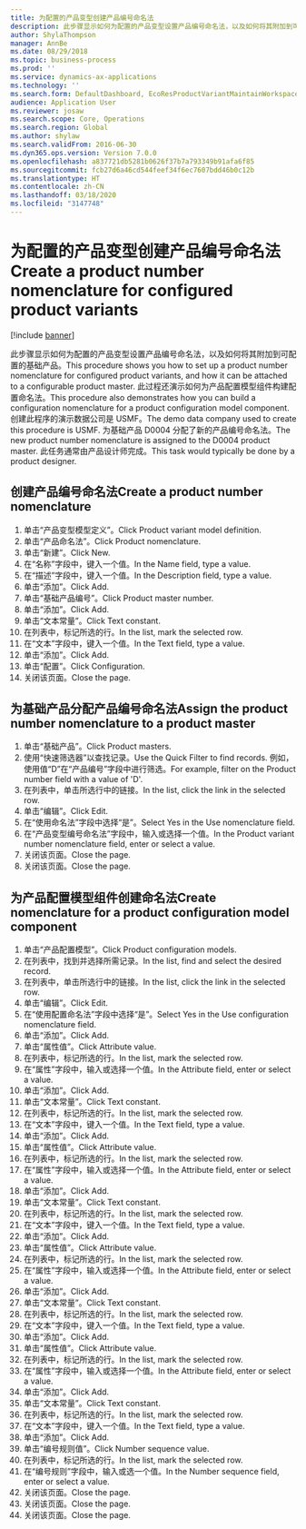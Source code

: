 ```yaml
---
title: 为配置的产品变型创建产品编号命名法
description: 此步骤显示如何为配置的产品变型设置产品编号命名法，以及如何将其附加到可配置的基础产品。
author: ShylaThompson
manager: AnnBe
ms.date: 08/29/2018
ms.topic: business-process
ms.prod: ''
ms.service: dynamics-ax-applications
ms.technology: ''
ms.search.form: DefaultDashboard, EcoResProductVariantMaintainWorkspace, EcoResNomenclature, EcoResProductListPage, EcoResProductDetails, PCProductConfigurationModelListPage, PCProductConfigurationModelDetails
audience: Application User
ms.reviewer: josaw
ms.search.scope: Core, Operations
ms.search.region: Global
ms.author: shylaw
ms.search.validFrom: 2016-06-30
ms.dyn365.ops.version: Version 7.0.0
ms.openlocfilehash: a837721db5281b0626f37b7a793349b91afa6f85
ms.sourcegitcommit: fcb27d6a46cd544feef34f6ec7607bdd46b0c12b
ms.translationtype: HT
ms.contentlocale: zh-CN
ms.lasthandoff: 03/18/2020
ms.locfileid: "3147748"
---
```

# <a name="create-a-product-number-nomenclature-for-configured-product-variants"></a><span data-ttu-id="537ac-103">为配置的产品变型创建产品编号命名法</span><span class="sxs-lookup"><span data-stu-id="537ac-103">Create a product number nomenclature for configured product variants</span></span>

[!include [banner](../../includes/banner.md)]

<span data-ttu-id="537ac-104">此步骤显示如何为配置的产品变型设置产品编号命名法，以及如何将其附加到可配置的基础产品。</span><span class="sxs-lookup"><span data-stu-id="537ac-104">This procedure shows you how to set up a product number nomenclature for configured product variants, and how it can be attached to a configurable product master.</span></span> <span data-ttu-id="537ac-105">此过程还演示如何为产品配置模型组件构建配置命名法。</span><span class="sxs-lookup"><span data-stu-id="537ac-105">This procedure also demonstrates how you can build a configuration nomenclature for a product configuration model component.</span></span> <span data-ttu-id="537ac-106">创建此程序的演示数据公司是 USMF。</span><span class="sxs-lookup"><span data-stu-id="537ac-106">The demo data company used to create this procedure is USMF.</span></span> <span data-ttu-id="537ac-107">为基础产品 D0004 分配了新的产品编号命名法。</span><span class="sxs-lookup"><span data-stu-id="537ac-107">The new product number nomenclature is assigned to the D0004 product master.</span></span> <span data-ttu-id="537ac-108">此任务通常由产品设计师完成。</span><span class="sxs-lookup"><span data-stu-id="537ac-108">This task would typically be done by a product designer.</span></span>


## <a name="create-a-product-number-nomenclature"></a><span data-ttu-id="537ac-109">创建产品编号命名法</span><span class="sxs-lookup"><span data-stu-id="537ac-109">Create a product number nomenclature</span></span>
1. <span data-ttu-id="537ac-110">单击“产品变型模型定义”。</span><span class="sxs-lookup"><span data-stu-id="537ac-110">Click Product variant model definition.</span></span>
2. <span data-ttu-id="537ac-111">单击“产品命名法”。</span><span class="sxs-lookup"><span data-stu-id="537ac-111">Click Product nomenclature.</span></span>
3. <span data-ttu-id="537ac-112">单击“新建”。</span><span class="sxs-lookup"><span data-stu-id="537ac-112">Click New.</span></span>
4. <span data-ttu-id="537ac-113">在“名称”字段中，键入一个值。</span><span class="sxs-lookup"><span data-stu-id="537ac-113">In the Name field, type a value.</span></span>
5. <span data-ttu-id="537ac-114">在“描述”字段中，键入一个值。</span><span class="sxs-lookup"><span data-stu-id="537ac-114">In the Description field, type a value.</span></span>
6. <span data-ttu-id="537ac-115">单击“添加”。</span><span class="sxs-lookup"><span data-stu-id="537ac-115">Click Add.</span></span>
7. <span data-ttu-id="537ac-116">单击“基础产品编号”。</span><span class="sxs-lookup"><span data-stu-id="537ac-116">Click Product master number.</span></span>
8. <span data-ttu-id="537ac-117">单击“添加”。</span><span class="sxs-lookup"><span data-stu-id="537ac-117">Click Add.</span></span>
9. <span data-ttu-id="537ac-118">单击“文本常量”。</span><span class="sxs-lookup"><span data-stu-id="537ac-118">Click Text constant.</span></span>
10. <span data-ttu-id="537ac-119">在列表中，标记所选的行。</span><span class="sxs-lookup"><span data-stu-id="537ac-119">In the list, mark the selected row.</span></span>
11. <span data-ttu-id="537ac-120">在“文本”字段中，键入一个值。</span><span class="sxs-lookup"><span data-stu-id="537ac-120">In the Text field, type a value.</span></span>
12. <span data-ttu-id="537ac-121">单击“添加”。</span><span class="sxs-lookup"><span data-stu-id="537ac-121">Click Add.</span></span>
13. <span data-ttu-id="537ac-122">单击“配置”。</span><span class="sxs-lookup"><span data-stu-id="537ac-122">Click Configuration.</span></span>
14. <span data-ttu-id="537ac-123">关闭该页面。</span><span class="sxs-lookup"><span data-stu-id="537ac-123">Close the page.</span></span>

## <a name="assign-the-product-number-nomenclature-to-a-product-master"></a><span data-ttu-id="537ac-124">为基础产品分配产品编号命名法</span><span class="sxs-lookup"><span data-stu-id="537ac-124">Assign the product number nomenclature to a product master</span></span>
1. <span data-ttu-id="537ac-125">单击“基础产品”。</span><span class="sxs-lookup"><span data-stu-id="537ac-125">Click Product masters.</span></span>
2. <span data-ttu-id="537ac-126">使用“快速筛选器”以查找记录。</span><span class="sxs-lookup"><span data-stu-id="537ac-126">Use the Quick Filter to find records.</span></span> <span data-ttu-id="537ac-127">例如，使用值“D”在“产品编号”字段中进行筛选。</span><span class="sxs-lookup"><span data-stu-id="537ac-127">For example, filter on the Product number field with a value of 'D'.</span></span>
3. <span data-ttu-id="537ac-128">在列表中，单击所选行中的链接。</span><span class="sxs-lookup"><span data-stu-id="537ac-128">In the list, click the link in the selected row.</span></span>
4. <span data-ttu-id="537ac-129">单击“编辑”。</span><span class="sxs-lookup"><span data-stu-id="537ac-129">Click Edit.</span></span>
5. <span data-ttu-id="537ac-130">在“使用命名法”字段中选择“是”。</span><span class="sxs-lookup"><span data-stu-id="537ac-130">Select Yes in the Use nomenclature field.</span></span>
6. <span data-ttu-id="537ac-131">在“产品变型编号命名法”字段中，输入或选择一个值。</span><span class="sxs-lookup"><span data-stu-id="537ac-131">In the Product variant number nomenclature field, enter or select a value.</span></span>
7. <span data-ttu-id="537ac-132">关闭该页面。</span><span class="sxs-lookup"><span data-stu-id="537ac-132">Close the page.</span></span>
8. <span data-ttu-id="537ac-133">关闭该页面。</span><span class="sxs-lookup"><span data-stu-id="537ac-133">Close the page.</span></span>

## <a name="create-nomenclature-for-a-product-configuration-model-component"></a><span data-ttu-id="537ac-134">为产品配置模型组件创建命名法</span><span class="sxs-lookup"><span data-stu-id="537ac-134">Create nomenclature for a product configuration model component</span></span>
1. <span data-ttu-id="537ac-135">单击“产品配置模型”。</span><span class="sxs-lookup"><span data-stu-id="537ac-135">Click Product configuration models.</span></span>
2. <span data-ttu-id="537ac-136">在列表中，找到并选择所需记录。</span><span class="sxs-lookup"><span data-stu-id="537ac-136">In the list, find and select the desired record.</span></span>
3. <span data-ttu-id="537ac-137">在列表中，单击所选行中的链接。</span><span class="sxs-lookup"><span data-stu-id="537ac-137">In the list, click the link in the selected row.</span></span>
4. <span data-ttu-id="537ac-138">单击“编辑”。</span><span class="sxs-lookup"><span data-stu-id="537ac-138">Click Edit.</span></span>
5. <span data-ttu-id="537ac-139">在“使用配置命名法”字段中选择“是”。</span><span class="sxs-lookup"><span data-stu-id="537ac-139">Select Yes in the Use configuration nomenclature field.</span></span>
6. <span data-ttu-id="537ac-140">单击“添加”。</span><span class="sxs-lookup"><span data-stu-id="537ac-140">Click Add.</span></span>
7. <span data-ttu-id="537ac-141">单击“属性值”。</span><span class="sxs-lookup"><span data-stu-id="537ac-141">Click Attribute value.</span></span>
8. <span data-ttu-id="537ac-142">在列表中，标记所选的行。</span><span class="sxs-lookup"><span data-stu-id="537ac-142">In the list, mark the selected row.</span></span>
9. <span data-ttu-id="537ac-143">在“属性”字段中，输入或选择一个值。</span><span class="sxs-lookup"><span data-stu-id="537ac-143">In the Attribute field, enter or select a value.</span></span>
10. <span data-ttu-id="537ac-144">单击“添加”。</span><span class="sxs-lookup"><span data-stu-id="537ac-144">Click Add.</span></span>
11. <span data-ttu-id="537ac-145">单击“文本常量”。</span><span class="sxs-lookup"><span data-stu-id="537ac-145">Click Text constant.</span></span>
12. <span data-ttu-id="537ac-146">在列表中，标记所选的行。</span><span class="sxs-lookup"><span data-stu-id="537ac-146">In the list, mark the selected row.</span></span>
13. <span data-ttu-id="537ac-147">在“文本”字段中，键入一个值。</span><span class="sxs-lookup"><span data-stu-id="537ac-147">In the Text field, type a value.</span></span>
14. <span data-ttu-id="537ac-148">单击“添加”。</span><span class="sxs-lookup"><span data-stu-id="537ac-148">Click Add.</span></span>
15. <span data-ttu-id="537ac-149">单击“属性值”。</span><span class="sxs-lookup"><span data-stu-id="537ac-149">Click Attribute value.</span></span>
16. <span data-ttu-id="537ac-150">在列表中，标记所选的行。</span><span class="sxs-lookup"><span data-stu-id="537ac-150">In the list, mark the selected row.</span></span>
17. <span data-ttu-id="537ac-151">在“属性”字段中，输入或选择一个值。</span><span class="sxs-lookup"><span data-stu-id="537ac-151">In the Attribute field, enter or select a value.</span></span>
18. <span data-ttu-id="537ac-152">单击“添加”。</span><span class="sxs-lookup"><span data-stu-id="537ac-152">Click Add.</span></span>
19. <span data-ttu-id="537ac-153">单击“文本常量”。</span><span class="sxs-lookup"><span data-stu-id="537ac-153">Click Text constant.</span></span>
20. <span data-ttu-id="537ac-154">在列表中，标记所选的行。</span><span class="sxs-lookup"><span data-stu-id="537ac-154">In the list, mark the selected row.</span></span>
21. <span data-ttu-id="537ac-155">在“文本”字段中，键入一个值。</span><span class="sxs-lookup"><span data-stu-id="537ac-155">In the Text field, type a value.</span></span>
22. <span data-ttu-id="537ac-156">单击“添加”。</span><span class="sxs-lookup"><span data-stu-id="537ac-156">Click Add.</span></span>
23. <span data-ttu-id="537ac-157">单击“属性值”。</span><span class="sxs-lookup"><span data-stu-id="537ac-157">Click Attribute value.</span></span>
24. <span data-ttu-id="537ac-158">在列表中，标记所选的行。</span><span class="sxs-lookup"><span data-stu-id="537ac-158">In the list, mark the selected row.</span></span>
25. <span data-ttu-id="537ac-159">在“属性”字段中，输入或选择一个值。</span><span class="sxs-lookup"><span data-stu-id="537ac-159">In the Attribute field, enter or select a value.</span></span>
26. <span data-ttu-id="537ac-160">单击“添加”。</span><span class="sxs-lookup"><span data-stu-id="537ac-160">Click Add.</span></span>
27. <span data-ttu-id="537ac-161">单击“文本常量”。</span><span class="sxs-lookup"><span data-stu-id="537ac-161">Click Text constant.</span></span>
28. <span data-ttu-id="537ac-162">在列表中，标记所选的行。</span><span class="sxs-lookup"><span data-stu-id="537ac-162">In the list, mark the selected row.</span></span>
29. <span data-ttu-id="537ac-163">在“文本”字段中，键入一个值。</span><span class="sxs-lookup"><span data-stu-id="537ac-163">In the Text field, type a value.</span></span>
30. <span data-ttu-id="537ac-164">单击“添加”。</span><span class="sxs-lookup"><span data-stu-id="537ac-164">Click Add.</span></span>
31. <span data-ttu-id="537ac-165">单击“属性值”。</span><span class="sxs-lookup"><span data-stu-id="537ac-165">Click Attribute value.</span></span>
32. <span data-ttu-id="537ac-166">在列表中，标记所选的行。</span><span class="sxs-lookup"><span data-stu-id="537ac-166">In the list, mark the selected row.</span></span>
33. <span data-ttu-id="537ac-167">在“属性”字段中，输入或选择一个值。</span><span class="sxs-lookup"><span data-stu-id="537ac-167">In the Attribute field, enter or select a value.</span></span>
34. <span data-ttu-id="537ac-168">单击“添加”。</span><span class="sxs-lookup"><span data-stu-id="537ac-168">Click Add.</span></span>
35. <span data-ttu-id="537ac-169">单击“文本常量”。</span><span class="sxs-lookup"><span data-stu-id="537ac-169">Click Text constant.</span></span>
36. <span data-ttu-id="537ac-170">在列表中，标记所选的行。</span><span class="sxs-lookup"><span data-stu-id="537ac-170">In the list, mark the selected row.</span></span>
37. <span data-ttu-id="537ac-171">在“文本”字段中，键入一个值。</span><span class="sxs-lookup"><span data-stu-id="537ac-171">In the Text field, type a value.</span></span>
38. <span data-ttu-id="537ac-172">单击“添加”。</span><span class="sxs-lookup"><span data-stu-id="537ac-172">Click Add.</span></span>
39. <span data-ttu-id="537ac-173">单击“编号规则值”。</span><span class="sxs-lookup"><span data-stu-id="537ac-173">Click Number sequence value.</span></span>
40. <span data-ttu-id="537ac-174">在列表中，标记所选的行。</span><span class="sxs-lookup"><span data-stu-id="537ac-174">In the list, mark the selected row.</span></span>
41. <span data-ttu-id="537ac-175">在“编号规则”字段中，输入或选一个值。</span><span class="sxs-lookup"><span data-stu-id="537ac-175">In the Number sequence field, enter or select a value.</span></span>
42. <span data-ttu-id="537ac-176">关闭该页面。</span><span class="sxs-lookup"><span data-stu-id="537ac-176">Close the page.</span></span>
43. <span data-ttu-id="537ac-177">关闭该页面。</span><span class="sxs-lookup"><span data-stu-id="537ac-177">Close the page.</span></span>
44. <span data-ttu-id="537ac-178">关闭该页面。</span><span class="sxs-lookup"><span data-stu-id="537ac-178">Close the page.</span></span>

